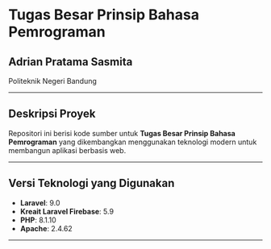 # Tugas Besar Prinsip Bahasa Pemrograman

## Adrian Pratama Sasmita  
Politeknik Negeri Bandung  

---

## Deskripsi Proyek  
Repositori ini berisi kode sumber untuk **Tugas Besar Prinsip Bahasa Pemrograman** yang dikembangkan menggunakan teknologi modern untuk membangun aplikasi berbasis web.  

---

## Versi Teknologi yang Digunakan  
- **Laravel**: 9.0  
- **Kreait Laravel Firebase**: 5.9  
- **PHP**: 8.1.10  
- **Apache**: 2.4.62  

---